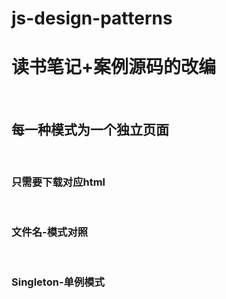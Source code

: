 # js-design-patterns
<h1>读书笔记+案例源码的改编</h1></br>
<h2>每一种模式为一个独立页面</h2></br>
<h3>只需要下载对应html</h3></br>
<h3>文件名-模式对照</h3></br>
<h3>Singleton-单例模式</h3></br>
 <img ![image](https://github.com/hellojeana/Odds-and-ends/blob/2d43618463d7c92240e84ef95d42730f0488143f/js-DP-img/Singleton-1.png)/></br>
 <img ![image](https://github.com/hellojeana/Odds-and-ends/blob/2d43618463d7c92240e84ef95d42730f0488143f/js-DP-img/Singleton-2.png)/>
